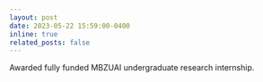 ```yaml
---
layout: post
date: 2023-05-22 15:59:00-0400
inline: true
related_posts: false
---
```


Awarded fully funded MBZUAI undergraduate research internship.